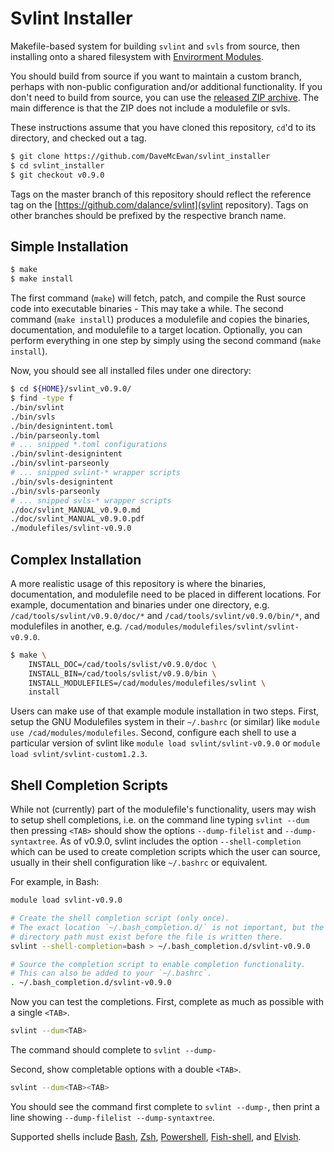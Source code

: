 
Svlint Installer
================

Makefile-based system for building `svlint` and `svls` from source, then
installing onto a shared filesystem with
[Envirorment Modules](https://modules.readthedocs.io/en/latest/index.html).

You should build from source if you want to maintain a custom branch, perhaps
with non-public configuration and/or additional functionality.
If you don't need to build from source, you can use the [released ZIP
archive](https://github.com/dalance/svlint/releases/tag/v0.9.0).
The main difference is that the ZIP does not include a modulefile or svls.

These instructions assume that you have cloned this repository, `cd`'d to its
directory, and checked out a tag.

```sh
$ git clone https://github.com/DaveMcEwan/svlint_installer
$ cd svlint_installer
$ git checkout v0.9.0
```

Tags on the master branch of this repository should reflect the reference tag
on the [https://github.com/dalance/svlint](svlint repository).
Tags on other branches should be prefixed by the respective branch name.


Simple Installation
-------------------

```sh
$ make
$ make install
```

The first command (`make`) will fetch, patch, and compile the Rust source code
into executable binaries - This may take a while.
The second command (`make install`) produces a modulefile and copies the
binaries, documentation, and modulefile to a target location.
Optionally, you can perform everything in one step by simply using the second
command (`make install`).

Now, you should see all installed files under one directory:
```sh
$ cd ${HOME}/svlint_v0.9.0/
$ find -type f
./bin/svlint
./bin/svls
./bin/designintent.toml
./bin/parseonly.toml
# ... snipped *.toml configurations
./bin/svlint-designintent
./bin/svlint-parseonly
# ... snipped svlint-* wrapper scripts
./bin/svls-designintent
./bin/svls-parseonly
# ... snipped svls-* wrapper scripts
./doc/svlint_MANUAL_v0.9.0.md
./doc/svlint_MANUAL_v0.9.0.pdf
./modulefiles/svlint-v0.9.0
```


Complex Installation
--------------------

A more realistic usage of this repository is where the binaries, documentation,
and modulefile need to be placed in different locations.
For example, documentation and binaries under one directory, e.g.
`/cad/tools/svlint/v0.9.0/doc/*` and `/cad/tools/svlint/v0.9.0/bin/*`, and
modulefiles in another, e.g. `/cad/modules/modulefiles/svlint/svlint-v0.9.0`.

```sh
$ make \
    INSTALL_DOC=/cad/tools/svlist/v0.9.0/doc \
    INSTALL_BIN=/cad/tools/svlist/v0.9.0/bin \
    INSTALL_MODULEFILES=/cad/modules/modulefiles/svlint \
    install
```

Users can make use of that example module installation in two steps.
First, setup the GNU Modulefiles system in their `~/.bashrc` (or similar) like
`module use /cad/modules/modulefiles`.
Second, configure each shell to use a particular version of svlint like
`module load svlint/svlint-v0.9.0` or `module load svlint/svlint-custom1.2.3`.


Shell Completion Scripts
------------------------

While not (currently) part of the modulefile's functionality, users may wish
to setup shell completions, i.e. on the command line typing
`svlint --dum` then pressing `<TAB>` should show the options `--dump-filelist`
and `--dump-syntaxtree`.
As of v0.9.0, svlint includes the option `--shell-completion` which can be used
to create completion scripts which the user can source, usually in their shell
configuration like `~/.bashrc` or equivalent.

For example, in Bash:
```bash
module load svlint-v0.9.0

# Create the shell completion script (only once).
# The exact location `~/.bash_completion.d/` is not important, but the
# directory path must exist before the file is written there.
svlint --shell-completion=bash > ~/.bash_completion.d/svlint-v0.9.0

# Source the completion script to enable completion functionality.
# This can also be added to your `~/.bashrc`.
. ~/.bash_completion.d/svlint-v0.9.0
```

Now you can test the completions.
First, complete as much as possible with a single `<TAB>`.
```bash
svlint --dum<TAB>
```
The command should complete to `svlint --dump-`

Second, show completable options with a double `<TAB>`.
```bash
svlint --dum<TAB><TAB>
```
You should see the command first complete to `svlint --dump-`, then print a
line showing `--dump-filelist --dump-syntaxtree`.

Supported shells include [Bash](https://www.gnu.org/software/bash/),
[Zsh](https://zsh.sourceforge.io/),
[Powershell](https://learn.microsoft.com/en-us/powershell/),
[Fish-shell](https://fishshell.com/),
and [Elvish](https://elv.sh/).
